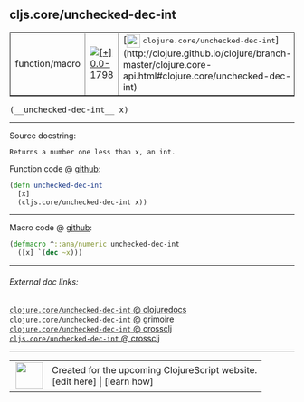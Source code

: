 ## cljs.core/unchecked-dec-int



 <table border="1">
<tr>
<td>function/macro</td>
<td><a href="https://github.com/cljsinfo/cljs-api-docs/tree/0.0-1798"><img valign="middle" alt="[+] 0.0-1798" title="Added in 0.0-1798" src="https://img.shields.io/badge/+-0.0--1798-lightgrey.svg"></a> </td>
<td>
[<img height="24px" valign="middle" src="http://i.imgur.com/1GjPKvB.png"> <samp>clojure.core/unchecked-dec-int</samp>](http://clojure.github.io/clojure/branch-master/clojure.core-api.html#clojure.core/unchecked-dec-int)
</td>
</tr>
</table>


 <samp>
(__unchecked-dec-int__ x)<br>
</samp>

---





Source docstring:

```
Returns a number one less than x, an int.
```


Function code @ [github](https://github.com/clojure/clojurescript/blob/r3255/src/main/cljs/cljs/core.cljs#L2247-L2250):

```clj
(defn unchecked-dec-int
  [x]
  (cljs.core/unchecked-dec-int x))
```

<!--
Repo - tag - source tree - lines:

 <pre>
clojurescript @ r3255
└── src
    └── main
        └── cljs
            └── cljs
                └── <ins>[core.cljs:2247-2250](https://github.com/clojure/clojurescript/blob/r3255/src/main/cljs/cljs/core.cljs#L2247-L2250)</ins>
</pre>

-->

---

Macro code @ [github](https://github.com/clojure/clojurescript/blob/r3255/src/main/clojure/cljs/core.clj#L448-L449):

```clj
(defmacro ^::ana/numeric unchecked-dec-int
  ([x] `(dec ~x)))
```

<!--
Repo - tag - source tree - lines:

 <pre>
clojurescript @ r3255
└── src
    └── main
        └── clojure
            └── cljs
                └── <ins>[core.clj:448-449](https://github.com/clojure/clojurescript/blob/r3255/src/main/clojure/cljs/core.clj#L448-L449)</ins>
</pre>
-->

---


###### External doc links:

[`clojure.core/unchecked-dec-int` @ clojuredocs](http://clojuredocs.org/clojure.core/unchecked-dec-int)<br>
[`clojure.core/unchecked-dec-int` @ grimoire](http://conj.io/store/v1/org.clojure/clojure/1.7.0-beta3/clj/clojure.core/unchecked-dec-int/)<br>
[`clojure.core/unchecked-dec-int` @ crossclj](http://crossclj.info/fun/clojure.core/unchecked-dec-int.html)<br>
[`cljs.core/unchecked-dec-int` @ crossclj](http://crossclj.info/fun/cljs.core.cljs/unchecked-dec-int.html)<br>

---

 <table>
<tr><td>
<img valign="middle" align="right" width="48px" src="http://i.imgur.com/Hi20huC.png">
</td><td>
Created for the upcoming ClojureScript website.<br>
[edit here] | [learn how]
</td></tr></table>

[edit here]:https://github.com/cljsinfo/cljs-api-docs/blob/master/cljsdoc/cljs.core/unchecked-dec-int.cljsdoc
[learn how]:https://github.com/cljsinfo/cljs-api-docs/wiki/cljsdoc-files

<!--

This information was too distracting to show to readers, but I'll leave it
commented here since it is helpful to:

- pretty-print the data used to generate this document
- and show how to retrieve that data



The API data for this symbol:

```clj
{:ns "cljs.core",
 :name "unchecked-dec-int",
 :signature ["[x]"],
 :history [["+" "0.0-1798"]],
 :type "function/macro",
 :full-name-encode "cljs.core/unchecked-dec-int",
 :source {:code "(defn unchecked-dec-int\n  [x]\n  (cljs.core/unchecked-dec-int x))",
          :title "Function code",
          :repo "clojurescript",
          :tag "r3255",
          :filename "src/main/cljs/cljs/core.cljs",
          :lines [2247 2250]},
 :extra-sources [{:code "(defmacro ^::ana/numeric unchecked-dec-int\n  ([x] `(dec ~x)))",
                  :title "Macro code",
                  :repo "clojurescript",
                  :tag "r3255",
                  :filename "src/main/clojure/cljs/core.clj",
                  :lines [448 449]}],
 :full-name "cljs.core/unchecked-dec-int",
 :clj-symbol "clojure.core/unchecked-dec-int",
 :docstring "Returns a number one less than x, an int."}

```

Retrieve the API data for this symbol:

```clj
;; from Clojure REPL
(require '[clojure.edn :as edn])
(-> (slurp "https://raw.githubusercontent.com/cljsinfo/cljs-api-docs/catalog/cljs-api.edn")
    (edn/read-string)
    (get-in [:symbols "cljs.core/unchecked-dec-int"]))
```

-->
